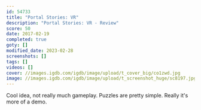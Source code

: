```yaml
---
id: 54733
title: "Portal Stories: VR"
description: "Portal Stories: VR - Review"
score: 50
date: 2017-02-19
completed: true
goty: []
modified_date: 2023-02-28
screenshots: []
tags: []
videos: []
cover: //images.igdb.com/igdb/image/upload/t_cover_big/co1zwd.jpg
image: //images.igdb.com/igdb/image/upload/t_screenshot_huge/sc8197.jpg
---
```

Cool idea, not really much gameplay. Puzzles are pretty simple. Really it's more of a demo.